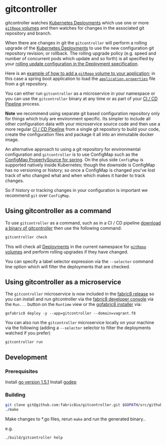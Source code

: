 # gitcontroller

gitcontroller watches [Kubernetes Deployments](http://kubernetes.io/docs/user-guide/deployments/) which use one or more [`gitRepo` volumes](http://kubernetes.io/docs/user-guide/volumes/#gitrepo) and then watches for changes in the associated git repository and branch.

When there are changes in git the `gitcontroller` will perform a rolling upgrade of the [Kubernetes Deployments](http://kubernetes.io/docs/user-guide/deployments/) to use the new configuration git repository revision; or rollback. The rolling upgrade policy (e.g. speed and number of concurrent pods which update and so forth) is all specified by your [rolling update configuration in the Deployment specification](http://kubernetes.io/docs/user-guide/deployments/#rolling-update-deployment).

Here is an [example of how to add a `gitRepo` volume to your application](https://github.com/jstrachan/springboot-config-demo/blob/master/src/main/fabric8/deployment.yml#L5-L14); in this case a spring boot application to load the [`application.properties`](https://github.com/jstrachan/sample-springboot-config/blob/master/application.properties) file from a git repository.

You can either run `gitcontroller` as a microservice in your namespace or you can use the `gitcontroller` binary at any time or as part of your [CI / CD Pipeline](http://fabric8.io/guide/cdelivery.html) process.

**Note** we recommend using separate git based configuration repository only for things which truly are environment specific. Its simpler to include all other configuration data with your microservice source code and then use a more regular [CI / CD Pipeline](http://fabric8.io/guide/cdelivery.html) from a single git repository to build your code, create the configuration files and package it all into an immutable docker image.

An alternative approach to using a git repository for environmental configuration and `gitcontroller` is to use ConfigMap such as the [ConfigMap PropertySource for spring](https://github.com/fabric8io/spring-cloud-kubernetes#configmap-propertysource). On the plus side `ConfigMap` is supported natively inside Kubernetes; though the downside is ConfigMap has no versioning or history; so once a ConfigMap is changed you've lost track of who changed what and when which makes it harder to track changes.

So if history or tracking changes in your configuration is important we recommend `git` over `ConfigMap`.

## Using gitcontroller as a command

To use `gitcontroller` as a command, such as in a CI / CD pipeline [download a binary of gitcontroller](https://github.com/fabric8io/gitcontroller/releases) then use the following command:

```sh
gitcontroller check

```

This will check all [Deployments](http://kubernetes.io/docs/user-guide/deployments/) in the current namespace for  [`gitRepo` volumes](http://kubernetes.io/docs/user-guide/volumes/#gitrepo) and perform rolling upgrades if they have changed.

You can specify a label selector expression via the `--selector` command line option which will filter the deployments that are checked.


## Using gitcontroller as a microservice

The `gitcontroller` microservice is now included in the [fabric8 release](http://fabric8.io/) so you can install and run gitcontroller via the [fabric8 developer console](http://fabric8.io/guide/console.html) via the `Run...` button on the `Runtime` view or the [gofabric8 installer](https://github.com/fabric8io/gofabric8) via:

```
gofabric8 deploy -y --app=gitcontroller --domain=vagrant.f8
```

You can also run the `gitcontroller` microservice locally on your machine via the following (adding a `--selector` selector to filter the deployments watched if you prefer)

```
gitcontroller run
```

## Development

### Prerequisites

Install [go version 1.5.1](https://golang.org/doc/install)
Install [godep](https://github.com/tools/godep)


### Building

```sh
git clone git@github.com:fabric8io/gitcontroller.git $GOPATH/src/github.com/fabric8io/gitcontroller
./make
```

Make changes to *.go files, rerun `make` and run the generated binary..

e.g.

```sh
./build/gitcontroller help

```
